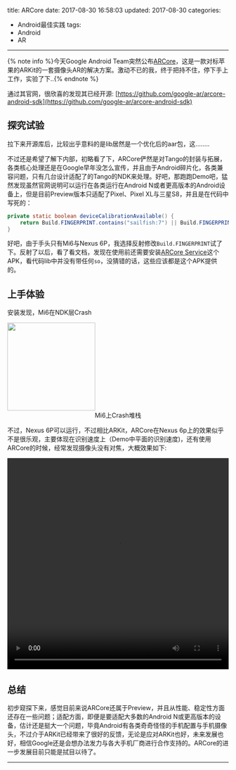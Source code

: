 title: ARCore
date: 2017-08-30 16:58:03
updated: 2017-08-30
categories:
- Android最佳实践
tags:
- Android
- AR

---

{% note info %}今天Google Android Team突然公布[ARCore](https://developers.google.com/ar/)，这是一款对标苹果的ARKit的一套摄像头AR的解决方案。激动不已的我，终于把持不住，停下手上工作，实验了下..{% endnote %}

<!-- more -->

通过其官网，很欣喜的发现其已经开源: [https://github.com/google-ar/arcore-android-sdk](https://github.com/google-ar/arcore-android-sdk)

## 探究试验

拉下来开源库后，比较出乎意料的是lib居然是一个优化后的aar包，这........

不过还是希望了解下内部，初略看了下，ARCore俨然是对Tango的封装与拓展，各类核心处理还是在Google早年没怎么宣传，并且由于Android碎片化，各类兼容问题，只有几台设计适配了的Tango的NDK来处理。好吧，那跑跑Demo吧，猛然发现虽然官网说明可以运行在各类运行在Android N或者更高版本的Android设备上，但是目前Preview版本只适配了Pixel、Pixel XL与三星S8，并且是在代码中写死的：

```java
private static boolean deviceCalibrationAvailable() {
    return Build.FINGERPRINT.contains("sailfish:7") || Build.FINGERPRINT.contains("sailfish:O") || Build.FINGERPRINT.contains("sailfish:8") || Build.FINGERPRINT.contains("marlin:7") || Build.FINGERPRINT.contains("marlin:O") || Build.FINGERPRINT.contains("marlin:8") || Build.FINGERPRINT.contains("walleye:O") || Build.FINGERPRINT.contains("walleye:8") || Build.FINGERPRINT.contains("taimen:O") || Build.FINGERPRINT.contains("taimen:8") || Build.FINGERPRINT.contains("SC-02J/SC-02J:7") || Build.FINGERPRINT.contains("SCV36_jp_kdi/SCV36:7") || Build.FINGERPRINT.contains("dreamqlteue/dreamqlteue:7") || Build.FINGERPRINT.contains("dreamqltesq/dreamqltesq:7") || Build.FINGERPRINT.contains("dreamqlteldusq/dreamqltesq:7") || Build.FINGERPRINT.contains("dreamqltezm/dreamqltecmcc:7") || Build.FINGERPRINT.contains("dreamqltevl/dreamqltecan:7") || isSupportedExynosDevice();
}
```

好吧，由于手头只有Mi6与Nexus 6P，我选择反射修改`Build.FINGERPRINT`试了下。反射了以后，看了看文档，发现在使用前还需要安装[ARCore Service](https://github.com/google-ar/arcore-android-sdk/releases/download/sdk-preview/arcore-preview.apk)这个APK，看代码lib中并没有带任何`so`，没猜错的话，这些应该都是这个APK提供的。

## 上手体验

安装发现，Mi6在NDK层Crash

<img src="/img/arcore-1.png" width="200px"/>
<center>Mi6上Crash堆栈</center>

不过，Nexus 6P可以运行，不过相比ARKit，ARCore在Nexus 6p上的效果似乎不是很乐观，主要体现在识别速度上（Demo中平面的识别速度)，还有使用ARCore的时候，经常发现摄像头没有对焦，大概效果如下:

<video width="100%" height="480" controls>
<source src="http://ovh3ykgmr.bkt.clouddn.com/arcore-test.mp4">
</video>

## 总结

初步窥探下来，感觉目前来说ARCore还属于Preview，并且从性能、稳定性方面还存在一些问题；适配方面，即便是要适配大多数的Android N或更高版本的设备，估计还是挺大一个问题，毕竟Android有各类奇奇怪怪的手机配置与手机摄像头，不过介于ARKit已经带来了很好的反馈，无论是应对ARKit也好，未来发展也好，相信Google还是会想办法发力与各大手机厂商进行合作支持的。ARCore的进一步发展目前只能是拭目以待了。

---